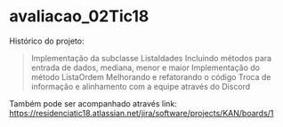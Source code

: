 # avaliacao_02Tic18

Histórico do projeto:

> Implementação da subclasse ListaIdades
> Incluindo métodos para entrada de dados, mediana, menor e maior
> Implementação do método ListaOrdem
> Melhorando e refatorando o código
> Troca de informação e alinhamento com a equipe através do Discord

Também pode ser acompanhado através link: https://residenciatic18.atlassian.net/jira/software/projects/KAN/boards/1